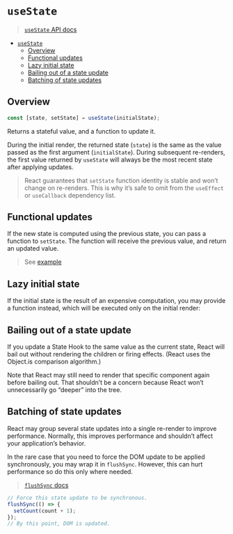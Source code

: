 # `useState`

> [`useState` API docs](https://reactjs.org/docs/hooks-reference.html#usestate)

- [`useState`](#usestate)
  - [Overview](#overview)
  - [Functional updates](#functional-updates)
  - [Lazy initial state](#lazy-initial-state)
  - [Bailing out of a state update](#bailing-out-of-a-state-update)
  - [Batching of state updates](#batching-of-state-updates)

## Overview

```js
const [state, setState] = useState(initialState);
```

Returns a stateful value, and a function to update it.

During the initial render, the returned state (`state`) is the same as the value passed as the first argument (`initialState`). During subsequent re-renders, the first value returned by `useState` will always be the most recent state after applying updates.

> React guarantees that `setState` function identity is stable and won’t change on re-renders. This is why it’s safe to omit from the `useEffect` or `useCallback` dependency list.

## Functional updates

If the new state is computed using the previous state, you can pass a function to `setState`. The function will receive the previous value, and return an updated value.

> See [example](./functional-update)

## Lazy initial state

If the initial state is the result of an expensive computation, you may provide a function instead, which will be executed only on the initial render:

## Bailing out of a state update

If you update a State Hook to the same value as the current state, React will bail out without rendering the children or firing effects. (React uses the Object.is comparison algorithm.)

Note that React may still need to render that specific component again before bailing out. That shouldn’t be a concern because React won’t unnecessarily go “deeper” into the tree.

## Batching of state updates

React may group several state updates into a single re-render to improve performance. Normally, this improves performance and shouldn’t affect your application’s behavior.

In the rare case that you need to force the DOM update to be applied synchronously, you may wrap it in `flushSync`. However, this can hurt performance so do this only where needed.

> [`flushSync` docs](https://reactjs.org/docs/react-dom.html#flushsync)

```js
// Force this state update to be synchronous.
flushSync(() => {
  setCount(count + 1);
});
// By this point, DOM is updated.
```
